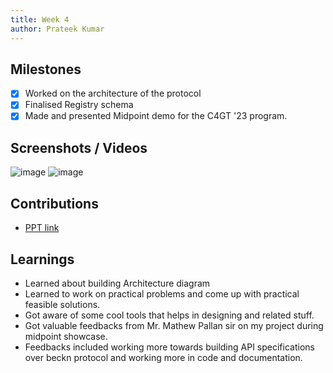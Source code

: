 ```yaml
---
title: Week 4
author: Prateek Kumar
---
```


## Milestones

- [x] Worked on the architecture of the protocol
- [x] Finalised Registry schema
- [x] Made and presented Midpoint demo for the C4GT '23 program.

## Screenshots / Videos

![image](https://github.com/Code4GovTech/c4gt-milestones/assets/88340022/8b45e2fc-8a01-4c0d-ba28-be7ff94ea825)
![image](https://github.com/Code4GovTech/c4gt-milestones/assets/88340022/200cadbc-296e-4fd7-96c8-214996d0384d)

## Contributions

- [PPT link](https://docs.google.com/presentation/d/1Y-QHg2K4XMRPhIrWjyedt-cZwfNvC1oigmen_4PlKQA/edit?usp=sharing)

## Learnings

- Learned about building Architecture diagram
- Learned to work on practical problems and come up with practical feasible solutions.
- Got aware of some cool tools that helps in designing and related stuff.
- Got valuable feedbacks from Mr. Mathew Pallan sir on my project during midpoint showcase.
- Feedbacks included working more towards building API specifications over beckn protocol and working more in code and documentation.
